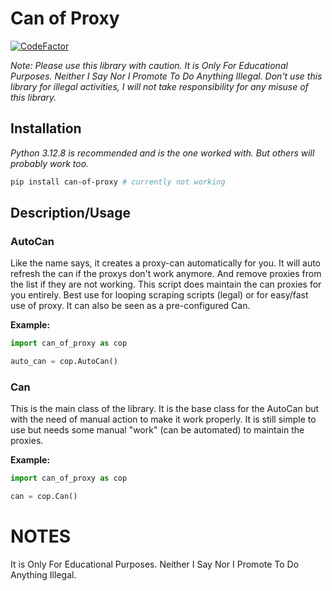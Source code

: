 # Can of Proxy

[![CodeFactor](https://www.codefactor.io/repository/github/paul-hartwich/can_of_proxy/badge)](https://www.codefactor.io/repository/github/paul-hartwich/can_of_proxy)

*Note: Please use this library with caution.
It is Only For Educational Purposes.
Neither I Say Nor I Promote To Do Anything Illegal.
Don't use this library for illegal activities, I
will not take responsibility for any misuse of this library.*

## Installation

*Python 3.12.8 is recommended and is the one worked with. But others will probably work too.*

```bash
pip install can-of-proxy # currently not working
```

## Description/Usage

### AutoCan

Like the name says, it creates a proxy-can automatically for you.
It will auto refresh the can if the proxys don't work
anymore.
And remove proxies from the list if they are not working.
This script does maintain the can proxies for you entirely.
Best use for looping scraping scripts (legal) or for easy/fast use of proxy.
It can also be seen as a pre-configured Can.

**Example:**

```python
import can_of_proxy as cop

auto_can = cop.AutoCan()
```

### Can

This is the main class of the library.
It is the base class for the AutoCan but with the need of manual action to make
it work properly.
It is still simple to use but needs some manual "work" (can be automated) to maintain the proxies.

**Example:**

```python
import can_of_proxy as cop

can = cop.Can()
```

# NOTES

It is Only For Educational Purposes. Neither I Say Nor I Promote To Do Anything Illegal.